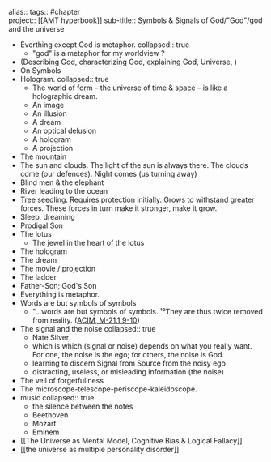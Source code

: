 alias::
tags:: #chapter  
project:: [[AMT hyperbook]]
sub-title:: Symbols & Signals of God/"God"/god and the universe

- Everthing except God is metaphor.
  collapsed:: true
	- "god" is a metaphor for my worldview ?
- (Describing God, characterizing God, explaining God, Universe, )
- On Symbols
- Hologram.
  collapsed:: true
	- The world of form – the universe of time & space – is like a holographic dream.
	- An image
	- An illusion
	- A dream
	- An optical delusion
	- A hologram
	- A projection
- The mountain
- The sun and clouds. The light of the sun is always there. The clouds come (our defences). Night comes (us turning away)
- Blind men & the elephant
- River leading to the ocean
- Tree seedling. Requires protection initially. Grows to withstand greater forces. These forces in turn make it stronger, make it grow.
- Sleep, dreaming
- Prodigal Son
- The lotus
	- The jewel in the heart of the lotus
- The hologram
- The dream
- The movie / projection
- The ladder
- Father-Son; God's Son
- Everything is metaphor.
- Words are but symbols of symbols
	- "...words are but symbols of symbols. ¹⁰They are thus twice removed from reality. ([ACIM, M-21.1:9-10](https://acim.org/acim/manual/what-is-the-role-of-words-in-healing/en/s/836#1:9-10))
- The signal and the noise
  collapsed:: true
	- Nate Silver
	- which is which (signal or noise) depends on what you really want. For one, the noise is the ego; for others, the noise is God.
	- learning to discern Signal from Source from the noisy ego
	- distracting, useless, or misleading information (the noise)
- The veil of forgetfullness
- The microscope-telescope-periscope-kaleidoscope.
- music
  collapsed:: true
	- the silence between the notes
	- Beethoven
	- Mozart
	- Eminem
- [[The Universe as Mental Model, Cognitive Bias & Logical Fallacy]]
- [[the universe as multiple personality disorder]]